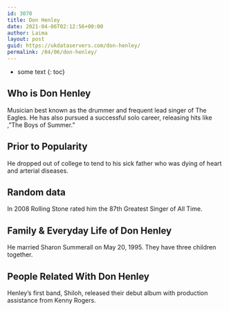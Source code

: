 ```yaml
---
id: 3070
title: Don Henley
date: 2021-04-06T02:12:56+00:00
author: Laima
layout: post
guid: https://ukdataservers.com/don-henley/
permalink: /04/06/don-henley/
---
```


* some text
{: toc}


## Who is Don Henley
                  
                  
                  
Musician best known as the drummer and frequent lead singer of The Eagles. He has also pursued a successful solo career, releasing hits like ,&#8221;The Boys of Summer.&#8221;
                  
              
            
              
            
                
                
                
## Prior to Popularity
                  
                  
                  
He dropped out of college to tend to his sick father who was dying of heart and arterial diseases.
                  
              
            
              
            
                
                
                
## Random data
                  
                  
                  
In 2008 Rolling Stone rated him the 87th Greatest Singer of All Time.
                  
              
            
              
            
                
                
                
## Family & Everyday Life of Don Henley
                  
                  
                  
He married Sharon Summerall on May 20, 1995. They have three children together.
                  
              
            
              
            
                
                
                
## People Related With Don Henley
                  
                  
                  
Henley&#8217;s first band, Shiloh, released their debut album with production assistance from Kenny Rogers.
                  
              
            
              
            
                
              
            
              
              
            
            
              
            
          
          
          